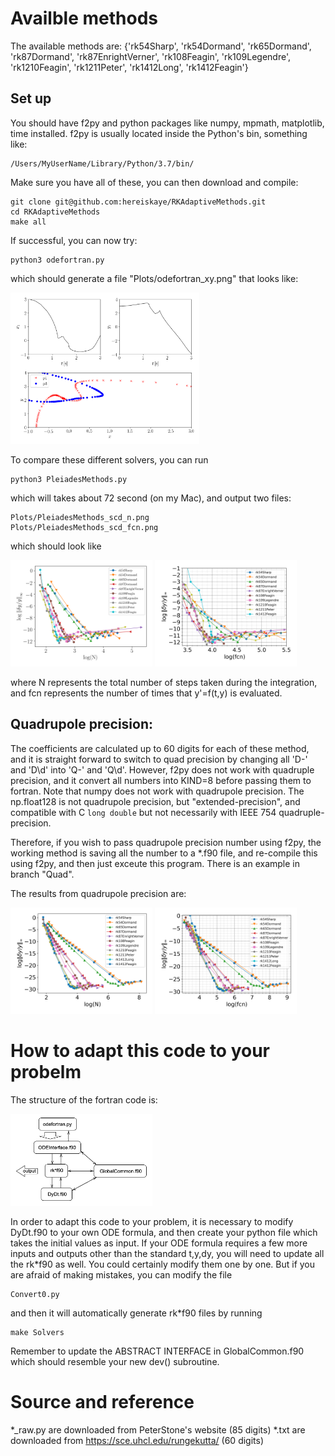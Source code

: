 # Availble methods 
The available methods are: 
{'rk54Sharp', 'rk54Dormand', 'rk65Dormand', 'rk87Dormand', 'rk87EnrightVerner', 'rk108Feagin', 'rk109Legendre', 'rk1210Feagin', 'rk1211Peter', 'rk1412Long', 'rk1412Feagin'}

## Set up
You should have f2py and python packages like numpy, mpmath, matplotlib, time installed. f2py is usually located inside the Python's bin, something like:
```
/Users/MyUserName/Library/Python/3.7/bin/
```

Make sure you have all of these, you can then download and compile:
```
git clone git@github.com:hereiskaye/RKAdaptiveMethods.git
cd RKAdaptiveMethods
make all
```
If successful, you can now try:
```
python3 odefortran.py 
```
which should generate a file "Plots/odefortran_xy.png" that looks like: 
<p float="left">
 <img src="Plots/odefortran_xy_example.png" width="60%" height="60%">
</p>

To compare these different solvers, you can run
```
python3 PleiadesMethods.py
```
which will takes about 72 second (on my Mac), and output two files: 
```
Plots/PleiadesMethods_scd_n.png
Plots/PleiadesMethods_scd_fcn.png
```
which should look like 
<p float="left">
 <img src="Plots/PleiadesMethods_scd_n_example.png" width="45%" height="45%">
 <img src="Plots/PleiadesMethods_scd_fcn.png" width="45%" height="45%">
</p>
where N represents the total number of steps taken during the integration, and fcn represents the number of times that y'=f(t,y) is evaluated. 


## Quadrupole precision:
The coefficients are calculated up to 60 digits for each of these method, and it is straight forward to switch to quad precision by changing all 'D-' and 'D\d' into 'Q-' and 'Q\d'. However, f2py does not work with quadruple precision, and it convert all numbers into KIND=8 before passing them to fortran.
Note that numpy does not work with quadrupole precision. The np.float128 is not quadrupole precision, but "extended-precision", and compatible with C ``long double`` but not necessarily with IEEE 754 quadruple-precision.  

Therefore, if you wish to pass quadrupole precision number using f2py, the working method is saving all the number to a *.f90 file, and re-compile this using f2py, and then just exceute this program. 
There is an example in branch "Quad". 

The results from quadrupole precision are:
<p float="left">
 <img src="Plots/PleiadesMethods_scd_n_QP.png" width="45%" height="45%">
 <img src="Plots/PleiadesMethods_scd_fcn_QP.png" width="45%" height="45%">
</p>

# How to adapt this code to your probelm 

The structure of the fortran code is:
<p float="left">
 <img src="Plots/Dependencies.png" width="45%" height="45%">
</p>

In order to adapt this code to your problem, it is necessary to modify DyDt.f90 to your own ODE formula,
  and then create your python file which takes the initial values as input.
If your ODE formula requires a few more inputs and outputs other than the standard t,y,dy, you will need to update all the rk*f90 as well. You could certainly modify them one by one. But if you are afraid of making mistakes, you can modify the file
```
Convert0.py
```
and then it will automatically generate rk*f90 files by running
```
make Solvers
```
Remember to update the ABSTRACT INTERFACE in GlobalCommon.f90 which should resemble your new dev() subroutine.


# Source and reference 
*_raw.py are downloaded from PeterStone's website (85 digits)
*.txt are downloaded from https://sce.uhcl.edu/rungekutta/ (60 digits)

